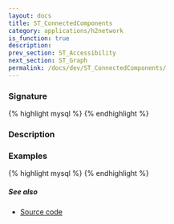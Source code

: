 ```yaml
---
layout: docs
title: ST_ConnectedComponents
category: applications/h2network
is_function: true
description: 
prev_section: ST_Accessibility
next_section: ST_Graph
permalink: /docs/dev/ST_ConnectedComponents/
---
```


### Signature

{% highlight mysql %}
{% endhighlight %}

### Description


### Examples

{% highlight mysql %}
{% endhighlight %}

##### See also

* <a href="https://github.com/irstv/H2GIS/blob/master/h2network/src/main/java/org/h2gis/network/graph_creator/ST_ConnectedComponents.java" target="_blank">Source code</a>
